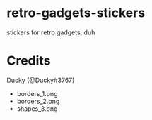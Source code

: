 # retro-gadgets-stickers
stickers for retro gadgets, duh

# Credits
Ducky (@Ducky#3767)
- borders_1.png
- borders_2.png
- shapes_3.png
